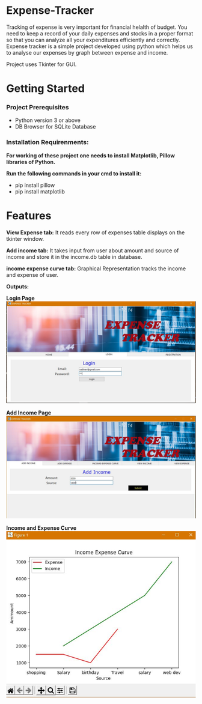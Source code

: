 # Expense-Tracker

Tracking of expense is very important for financial helalth of budget.
You need to keep a record of your daily expenses and stocks in a proper format 
so that you can analyze all your expenditures efficiently and correctly.
Expense tracker is a simple project developed using python which helps us to analyse 
our expenses by graph between expense and income.

Project uses Tkinter for GUI.

# Getting Started
### Project Prerequisites
- Python version 3 or above
- DB Browser for SQLite Database

### Installation Requirenments:

**For working of these project one needs to install Matplotlib, Pillow libraries of Python.**

**Run the following commands in your cmd to install it:**
- pip install pillow
- pip install matplotlib 

# Features

**View Expense tab:** It reads every row of expenses table displays on the tkinter window.

**Add income tab:** It takes input from user about amount and source of income and store it in the income.db table in database.

**income expense curve tab:** Graphical Representation tracks the income and expense of user.

**Outputs:**

**Login Page**
![Preview of Layout](https://github.com/VaibhaviKhachane/Expense-Tracker/blob/main/Capture1.JPG?raw=true)
 
**Add Income Page**
![Preview of Layout](https://github.com/VaibhaviKhachane/Expense-Tracker/blob/main/Capture2.JPG?raw=true)

**Income and Expense Curve**
![Preview of Layout](https://github.com/VaibhaviKhachane/Expense-Tracker/blob/main/Capture3.JPG?raw=true)

